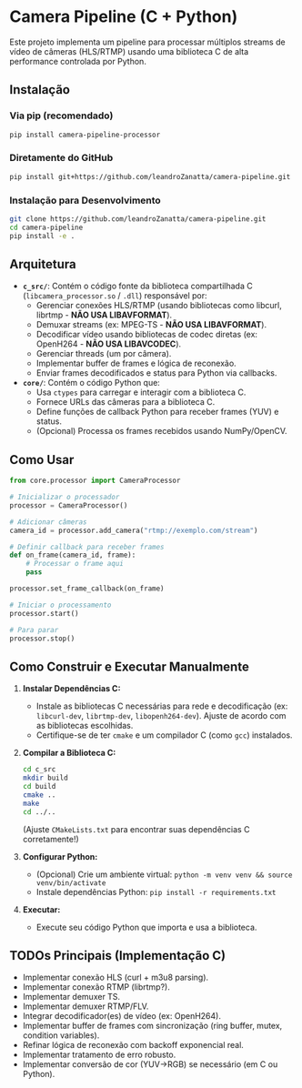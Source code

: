 # Camera Pipeline (C + Python)

Este projeto implementa um pipeline para processar múltiplos streams de vídeo de câmeras (HLS/RTMP) usando uma biblioteca C de alta performance controlada por Python.

## Instalação

### Via pip (recomendado)

```bash
pip install camera-pipeline-processor
```

### Diretamente do GitHub

```bash
pip install git+https://github.com/leandroZanatta/camera-pipeline.git
```

### Instalação para Desenvolvimento

```bash
git clone https://github.com/leandroZanatta/camera-pipeline.git
cd camera-pipeline
pip install -e .
```

## Arquitetura

-   **`c_src/`**: Contém o código fonte da biblioteca compartilhada C (`libcamera_processor.so` / `.dll`) responsável por:
    -   Gerenciar conexões HLS/RTMP (usando bibliotecas como libcurl, librtmp - **NÃO USA LIBAVFORMAT**).
    -   Demuxar streams (ex: MPEG-TS - **NÃO USA LIBAVFORMAT**).
    -   Decodificar vídeo usando bibliotecas de codec diretas (ex: OpenH264 - **NÃO USA LIBAVCODEC**).
    -   Gerenciar threads (um por câmera).
    -   Implementar buffer de frames e lógica de reconexão.
    -   Enviar frames decodificados e status para Python via callbacks.
-   **`core/`**: Contém o código Python que:
    -   Usa `ctypes` para carregar e interagir com a biblioteca C.
    -   Fornece URLs das câmeras para a biblioteca C.
    -   Define funções de callback Python para receber frames (YUV) e status.
    -   (Opcional) Processa os frames recebidos usando NumPy/OpenCV.

## Como Usar

```python
from core.processor import CameraProcessor

# Inicializar o processador
processor = CameraProcessor()

# Adicionar câmeras
camera_id = processor.add_camera("rtmp://exemplo.com/stream")

# Definir callback para receber frames
def on_frame(camera_id, frame):
    # Processar o frame aqui
    pass

processor.set_frame_callback(on_frame)

# Iniciar o processamento
processor.start()

# Para parar
processor.stop()
```

## Como Construir e Executar Manualmente

1.  **Instalar Dependências C:**
    -   Instale as bibliotecas C necessárias para rede e decodificação (ex: `libcurl-dev`, `librtmp-dev`, `libopenh264-dev`). Ajuste de acordo com as bibliotecas escolhidas.
    -   Certifique-se de ter `cmake` e um compilador C (como `gcc`) instalados.

2.  **Compilar a Biblioteca C:**
    ```bash
    cd c_src
    mkdir build
    cd build
    cmake .. 
    make 
    cd ../.. 
    ```
    (Ajuste `CMakeLists.txt` para encontrar suas dependências C corretamente!)

3.  **Configurar Python:**
    -   (Opcional) Crie um ambiente virtual: `python -m venv venv && source venv/bin/activate`
    -   Instale dependências Python: `pip install -r requirements.txt`

4.  **Executar:**
    -   Execute seu código Python que importa e usa a biblioteca.

## TODOs Principais (Implementação C)

-   Implementar conexão HLS (curl + m3u8 parsing).
-   Implementar conexão RTMP (librtmp?).
-   Implementar demuxer TS.
-   Implementar demuxer RTMP/FLV.
-   Integrar decodificador(es) de vídeo (ex: OpenH264).
-   Implementar buffer de frames com sincronização (ring buffer, mutex, condition variables).
-   Refinar lógica de reconexão com backoff exponencial real.
-   Implementar tratamento de erro robusto.
-   Implementar conversão de cor (YUV->RGB) se necessário (em C ou Python).

